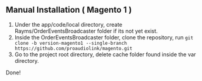 ## Manual Installation ( Magento 1 )
1. Under the app/code/local directory, create Rayms/OrderEventsBroadcaster folder if its not yet exist.
2. Inside the OrderEventsBroadcaster folder, clone the repository, run ```git clone -b version-magento1 --single-branch 
https://github.com/proaudiolink/magento.git ```
3. Go to the project root directory, delete cache folder found inside the var directory.

Done!
